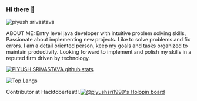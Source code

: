 ### Hi there 👋

<!--
**piyush-sri/piyush-sri** is a ✨ _special_ ✨ repository because its `README.md` (this file) appears on your GitHub profile.

Here are some ideas to get you started:

- 🔭 I’m currently working on ...
- 🌱 I’m currently learning ...
- 👯 I’m looking to collaborate on ...
- 🤔 I’m looking for help with ...
- 💬 Ask me about ...
- 📫 How to reach me: ...
- 😄 Pronouns: ...
- ⚡ Fun fact: ...
-->
![piyush srivastava](https://user-images.githubusercontent.com/67270567/139023595-5f4bc49a-fe4d-4ae6-8cb4-05ff2f7f592f.jpg)


ABOUT ME:
Entry level java developer with intuitive problem solving skills, Passionate about implementing new projects. Like to solve problems and fix errors. I am a detail oriented person, keep my goals and tasks organized to maintain productivity. Looking forward to implement and polish my skills in a reputed firm driven by technology.


[![PIYUSH SRIVASTAVA github stats](https://github-readme-stats.vercel.app/api?username=piyush-sri)](https://github.com/piyush-sri)

[![Top Langs](https://github-readme-stats.vercel.app/api/top-langs/?username=piyush-sri&layout=compact)](https://github.com/piyush-sri)

Contributor at Hacktoberfest!!.[![@piyushsri1999's Holopin board](https://holopin.io/api/user/board?user=piyushsri1999)](https://holopin.io/@piyushsri1999)
